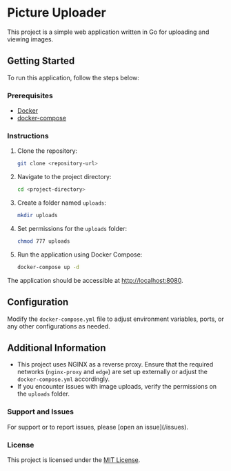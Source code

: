 # Picture Uploader

This project is a simple web application written in Go for uploading and viewing images.

## Getting Started

To run this application, follow the steps below:

### Prerequisites

- [Docker](https://www.docker.com/)
- [docker-compose](https://docs.docker.com/compose/)

### Instructions

1. Clone the repository:

    ```bash
    git clone <repository-url>
    ```

2. Navigate to the project directory:

    ```bash
    cd <project-directory>
    ```

3. Create a folder named `uploads`:

    ```bash
    mkdir uploads
    ```

4. Set permissions for the `uploads` folder:

    ```bash
    chmod 777 uploads
    ```

5. Run the application using Docker Compose:

    ```bash
    docker-compose up -d
    ```

The application should be accessible at [http://localhost:8080](http://localhost:8080).

## Configuration

Modify the `docker-compose.yml` file to adjust environment variables, ports, or any other configurations as needed.

## Additional Information

- This project uses NGINX as a reverse proxy. Ensure that the required networks (`nginx-proxy` and `edge`) are set up externally or adjust the `docker-compose.yml` accordingly.
- If you encounter issues with image uploads, verify the permissions on the `uploads` folder.

### Support and Issues

For support or to report issues, please [open an issue](<repository-url>/issues).

### License

This project is licensed under the [MIT License](LICENSE).
